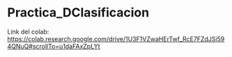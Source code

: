 # Practica_DClasificacion
Link del colab:\
https://colab.research.google.com/drive/1U3F1VZwaHErTwf_RcE7FZdJSj594QNuQ#scrollTo=u1daFAxZpLYt
